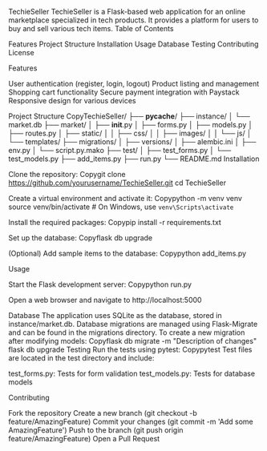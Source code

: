 TechieSeller
TechieSeller is a Flask-based web application for an online marketplace specialized in tech products. It provides a platform for users to buy and sell various tech items.
Table of Contents

Features
Project Structure
Installation
Usage
Database
Testing
Contributing
License

Features

User authentication (register, login, logout)
Product listing and management
Shopping cart functionality
Secure payment integration with Paystack
Responsive design for various devices

Project Structure
CopyTechieSeller/
├── __pycache__/
├── instance/
│   └── market.db
├── market/
│   ├── __init__.py
│   ├── forms.py
│   ├── models.py
│   ├── routes.py
│   ├── static/
│   │   ├── css/
│   │   ├── images/
│   │   └── js/
│   └── templates/
├── migrations/
│   ├── versions/
│   ├── alembic.ini
│   ├── env.py
│   └── script.py.mako
├── test/
│   ├── test_forms.py
│   └── test_models.py
├── add_items.py
├── run.py
└── README.md
Installation

Clone the repository:
Copygit clone https://github.com/yourusername/TechieSeller.git
cd TechieSeller

Create a virtual environment and activate it:
Copypython -m venv venv
source venv/bin/activate  # On Windows, use `venv\Scripts\activate`

Install the required packages:
Copypip install -r requirements.txt

Set up the database:
Copyflask db upgrade

(Optional) Add sample items to the database:
Copypython add_items.py


Usage

Start the Flask development server:
Copypython run.py

Open a web browser and navigate to http://localhost:5000

Database
The application uses SQLite as the database, stored in instance/market.db. Database migrations are managed using Flask-Migrate and can be found in the migrations directory.
To create a new migration after modifying models:
Copyflask db migrate -m "Description of changes"
flask db upgrade
Testing
Run the tests using pytest:
Copypytest
Test files are located in the test directory and include:

test_forms.py: Tests for form validation
test_models.py: Tests for database models

Contributing

Fork the repository
Create a new branch (git checkout -b feature/AmazingFeature)
Commit your changes (git commit -m 'Add some AmazingFeature')
Push to the branch (git push origin feature/AmazingFeature)
Open a Pull Request
